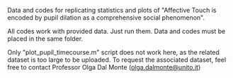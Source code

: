 Data and codes for replicating statistics and plots of "Affective Touch is encoded by pupil dilation as a comprehensive social phenomenon".

All codes work with provided data. Just run them.
Data and codes must be placed in the same folder.

Only "plot_pupil_timecourse.m" script does not work here, as the related dataset is too large to be uploaded. 
To request the associated dataset, feel free to contact Professor Olga Dal Monte (olga.dalmonte@unito.it)
